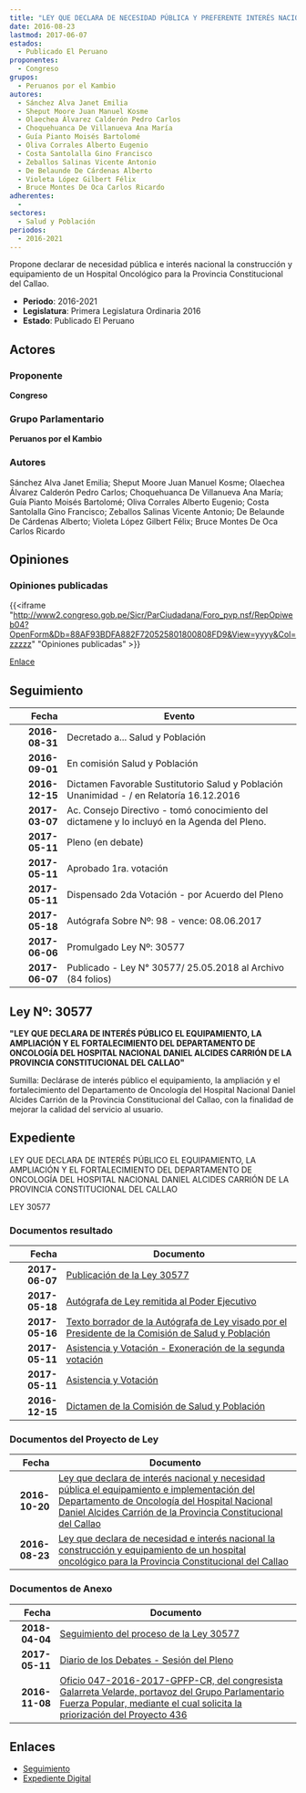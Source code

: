 ```yaml
---
title: "LEY QUE DECLARA DE NECESIDAD PÚBLICA Y PREFERENTE INTERÉS NACIONAL LA CONSTRUCCIÓN DEL NUEVO HOSPITAL ONCOLÓGICO PARA PROVINCIA CONSTITUCIONAL DEL CALLAO"
date: 2016-08-23
lastmod: 2017-06-07
estados: 
  - Publicado El Peruano
proponentes: 
  - Congreso
grupos: 
  - Peruanos por el Kambio
autores: 
  - Sánchez Alva Janet Emilia
  - Sheput Moore Juan Manuel Kosme
  - Olaechea Álvarez Calderón Pedro Carlos
  - Choquehuanca De Villanueva Ana María
  - Guía Pianto Moisés Bartolomé
  - Oliva Corrales Alberto Eugenio
  - Costa Santolalla Gino Francisco
  - Zeballos Salinas Vicente Antonio
  - De Belaunde De Cárdenas Alberto
  - Violeta López Gilbert Félix
  - Bruce Montes De Oca Carlos Ricardo
adherentes: 
  - 
sectores: 
  - Salud y Población
periodos: 
  - 2016-2021
---
```


Propone declarar de necesidad pública e interés nacional la construcción y equipamiento de un Hospital Oncológico para la Provincia Constitucional del Callao.

- **Periodo**: 2016-2021
- **Legislatura**: Primera Legislatura Ordinaria 2016
- **Estado**: Publicado El Peruano

## Actores

### Proponente

**Congreso**

### Grupo Parlamentario

**Peruanos por el Kambio**

### Autores

Sánchez Alva Janet Emilia; Sheput Moore Juan Manuel Kosme; Olaechea Álvarez Calderón Pedro Carlos; Choquehuanca De Villanueva Ana María; Guía Pianto Moisés Bartolomé; Oliva Corrales Alberto Eugenio; Costa Santolalla Gino Francisco; Zeballos Salinas Vicente Antonio; De Belaunde De Cárdenas Alberto; Violeta López Gilbert Félix; Bruce Montes De Oca Carlos Ricardo


## Opiniones

### Opiniones publicadas

{{<iframe "http://www2.congreso.gob.pe/Sicr/ParCiudadana/Foro_pvp.nsf/RepOpiweb04?OpenForm&Db=88AF93BDFA882F720525801800808FD9&View=yyyy&Col=zzzzz" "Opiniones publicadas" >}}

[Enlace](http://www2.congreso.gob.pe/Sicr/ParCiudadana/Foro_pvp.nsf/RepOpiweb04?OpenForm&Db=88AF93BDFA882F720525801800808FD9&View=yyyy&Col=zzzzz)

## Seguimiento

| Fecha | Evento |
|------:|--------|
| **2016-08-31** | Decretado a... Salud y Población|
| **2016-09-01** | En comisión Salud y Población|
| **2016-12-15** | Dictamen Favorable Sustitutorio Salud y Población Unanimidad - / en Relatoría 16.12.2016|
| **2017-03-07** | Ac. Consejo Directivo - tomó conocimiento del dictamene y lo incluyó en la Agenda del Pleno.|
| **2017-05-11** | Pleno (en debate)|
| **2017-05-11** | Aprobado 1ra. votación|
| **2017-05-11** | Dispensado 2da Votación - por Acuerdo del Pleno|
| **2017-05-18** | Autógrafa Sobre Nº: 98 - vence: 08.06.2017|
| **2017-06-06** | Promulgado Ley Nº: 30577|
| **2017-06-07** | Publicado - Ley N° 30577/ 25.05.2018 al Archivo (84 folios)|

## Ley Nº: 30577

**"LEY QUE DECLARA DE INTERÉS PÚBLICO EL EQUIPAMIENTO, LA AMPLIACIÓN Y EL FORTALECIMIENTO DEL DEPARTAMENTO DE ONCOLOGÍA DEL HOSPITAL NACIONAL DANIEL ALCIDES CARRIÓN DE LA PROVINCIA CONSTITUCIONAL DEL CALLAO"**

Sumilla: Declárase de interés público el equipamiento, la ampliación y el fortalecimiento del Departamento de Oncología del Hospital Nacional Daniel Alcides Carrión de la Provincia Constitucional del Callao, con la finalidad de mejorar la calidad del servicio al usuario.


## Expediente

LEY QUE DECLARA DE INTERÉS PÚBLICO EL EQUIPAMIENTO, LA AMPLIACIÓN Y EL FORTALECIMIENTO DEL DEPARTAMENTO DE ONCOLOGÍA DEL HOSPITAL NACIONAL DANIEL ALCIDES CARRIÓN DE LA PROVINCIA CONSTITUCIONAL DEL CALLAO

LEY 30577


### Documentos resultado

| Fecha | Documento |
|------:|--------|
| **2017-06-07** | [Publicación de la Ley 30577](http://www.leyes.congreso.gob.pe/Documentos/2016_2021/ADLP/Normas_Legales/30577-LEY.pdf) |
| **2017-05-18** | [Autógrafa de Ley remitida al Poder Ejecutivo](http://www.leyes.congreso.gob.pe/Documentos/2016_2021/Autografas/Ley_y_de_Resolucion_Legislativa/AU0011620170518.pdf) |
| **2017-05-16** | [Texto borrador de la Autógrafa de Ley visado por el Presidente de la Comisión de Salud y Población](http://www.leyes.congreso.gob.pe/Documentos/2016_2021/Texto_Borrador_de_Autografa/BAU0011620170516.pdf) |
| **2017-05-11** | [Asistencia y Votación - Exoneración de la segunda votación](http://www.leyes.congreso.gob.pe/Documentos/2016_2021/Asistencia_y_Votacion/Proyectos_de_Ley/Exoneracion_de_Segunda_Votacion/AVESV0011620170511.pdf) |
| **2017-05-11** | [Asistencia y Votación](http://www.leyes.congreso.gob.pe/Documentos/2016_2021/Asistencia_y_Votacion/Proyectos_de_Ley/AV0011620170511.pdf) |
| **2016-12-15** | [Dictamen de la Comisión de Salud y Población](http://www.leyes.congreso.gob.pe/Documentos/2016_2021/Dictamenes/Proyectos_de_Ley/00116DC21MAY20161215..pdf) |

### Documentos del Proyecto de Ley

| Fecha | Documento |
|------:|--------|
| **2016-10-20** | [Ley que declara de interés nacional y necesidad pública el equipamiento e implementación del Departamento de Oncología del Hospital Nacional Daniel Alcides Carrión de la Provincia Constitucional del Callao](http://www.leyes.congreso.gob.pe/Documentos/2016_2021/Proyectos_de_Ley_y_de_Resoluciones_Legislativas/PL0043620161020..pdf) |
| **2016-08-23** | [Ley que declara de necesidad e interés nacional la construcción y equipamiento de un hospital oncológico para la Provincia Constitucional del Callao](http://www.leyes.congreso.gob.pe/Documentos/2016_2021/Proyectos_de_Ley_y_de_Resoluciones_Legislativas/PL0011620160823-.pdf) |

### Documentos de Anexo

| Fecha | Documento |
|------:|--------|
| **2018-04-04** | [Seguimiento del proceso de la Ley 30577](http://www.leyes.congreso.gob.pe/Documentos/2016_2021/Seguimiento_de_Proyectos_de_Ley/00116PL20180404.pdf) |
| **2017-05-11** | [Diario de los Debates - Sesión del Pleno](http://www.leyes.congreso.gob.pe/Documentos/2016_2021/ADLP/Diario_Debates/30577_DD.pdf) |
| **2016-11-08** | [Oficio 047-2016-2017-GPFP-CR, del congresista Galarreta Velarde, portavoz del Grupo Parlamentario Fuerza Popular, mediante el cual solicita la priorización del Proyecto 436](http://www.leyes.congreso.gob.pe/Documentos/2016_2021/Oficios/Grupos_Parlamentarios/OF-047-2016-2017-GPFP-CR.pdf) |

## Enlaces 

- [Seguimiento](http://www2.congreso.gob.pehttp://www2.congreso.gob.pe/Sicr/TraDocEstProc/CLProLey2016.nsf/f7fff46988ca05b1052578e100829cc7/7467ae0b42d96cc90525801900037add?OpenDocument)
- [Expediente Digital](http://www2.congreso.gob.pehttp://www2.congreso.gob.pe/Sicr/TraDocEstProc/CLProLey2016.nsf/f7fff46988ca05b1052578e100829cc7/7467ae0b42d96cc90525801900037add?OpenDocument&Click=05257FB7005EB655.eb71d0cf91d8294e05256cdf006b5706/$Body/0.1C6C)
